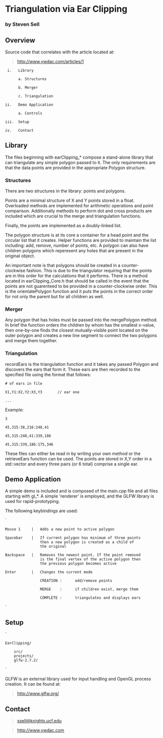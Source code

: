 # Triangulation via Ear Clipping
### by Steven Sell

## Overview 

Source code that correlates with the article located at:

> http://www.ywdac.com/articles/1

     i.   Library
     
          a. Structures
          
          b. Merger
          
          c. Triangulation
 
    ii.   Demo Application
    
          a. Controls
 
    iii.  Setup
 
    iv.   Contact


## Library

The files beginning with earClipping_* compose a stand-alone
library that can triangulate any simple polygon passed to it.
The only requirements are that the data points are provided
in the appropriate Polygon structure.

### Structures

There are two structures in the library: points and polygons.

Points are a minimal structure of X and Y points stored in
a float. Overloaded methods are implemented for arithmetic
operations and point comparison. Additionally methods to
perform dot and cross products are included which are crucial
to the merge and triangulation functions.

Finally, the points are implemented as a doubly-linked list.

The polygon structure is at its core a container for a head
point and the circular list that it creates. Helper functions
are provided to maintain the list including: add, remove,
number of points, etc. A polygon can also have children 
polygons which reperesent any holes that are present in the
original object.

An important note is that polygons should be created in a
counter-clockwise fashion. This is due to the triangulator
requiring that the points are in this order for the
calculations that it performs. There is a method located
in earClipping_Core.h that should be called in the event
that the points are not guarenteed to be provided in a
counter-clockwise order. This is the orientatePolygon
function and it puts the points in the correct order
for not only the parent but for all children as well.

### Merger

Any polygon that has holes must be passed into the
mergePolygon method. In brief the function orders the
children by whom has the smallest x-value, then one-by-one
finds the closest mutually-visible point located on the
outer polygon and creates a new line segment to connect
the two polygons and merge them together.

### Triangulation

recordEars is the triangulation function and it takes any
passed Polygon and discovers the ears that form it. These
ears are then recorded to the specified file using the 
format that follows:

    # of ears in file
    
    X1,Y1:X2,Y2:X3,Y3       // ear one
    
    ...

Example:

    3
    
    45,315:38,216:248,41
    
    45,315:248,41:339,186
    
    45,315:339,186:175,346
    

These files can either be read in by writing your own
method or the retrieveEars function can be used. The 
points are stored in X,Y order in a std::vector and 
every three pairs (or 6 total) comprise a single ear.

## Demo Application

A simple demo is included and is composed of the main.cpp
file and all files starting with gl_*. A simple 'renderer'
is employed, and the GLFW library is used for rapid-prototyping.

The following keybindings are used:

`

    Mouse 1     |   Adds a new point to active polygon
    
    Spacebar    |   If current polygon has minimum of three points
                    then a new polygon is created as a child of
                    the original
                    
    Backspace   |   Removes the newest point. If the point removed
                    is the final vertex of the active polygon then
                    the previous polygon becomes active
                    
    Enter       |   Changes the current mode
    
                    CREATION :      add/remove points
                    
                    MERGE    :      if children exist, merge them
                    
                    COMPLETE :      triangulates and displays ears
                    
`

## Setup

`

    EarClipping/

        src/
        projects/
        glfw-2.7.2/
        
`

GLFW is an external library used for input handling and OpenGL
process creation. It can be found at:

> http://www.glfw.org/

## Contact

> ssell@knights.ucf.edu

> http://www.ywdac.com
